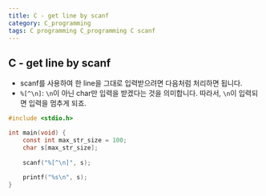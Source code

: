 ```yaml
---
title: C - get line by scanf
category: C_programming
tags: C programming C_programming C scanf
---
```


## C - get line by scanf

- scanf를 사용하여 한 line을 그대로 입력받으려면 다음처럼 처리하면 됩니다.
- `%[^\n]`: `\n`이 아닌 char만 입력을 받겠다는 것을 의미합니다. 따라서, `\n`이 입력되면 입력을 멈추게 되죠.

```c
#include <stdio.h>

int main(void) {
    const int max_str_size = 100;
    char s[max_str_size];
    
    scanf("%[^\n]", s);
    
    printf("%s\n", s);
}
```
